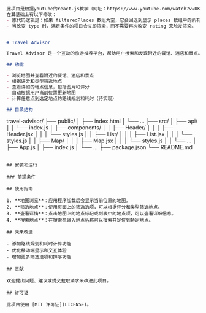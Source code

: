 ```markdown
此项目是根据youtube的react.js教学（网址：https://www.youtube.com/watch?v=UKdQjQX1Pko）所完成的代码。
在其基础上有以下修改：
- 原代码逻辑是：如果 filteredPlaces 数组为空，它会回退到显示 places 数组中的所有项目。为了确保在没有满足阙值的 place 时显示空白，调整了逻辑，使其仅在 filteredPlaces 不为空时显示内容。
- 当改变 type 时，满足条件的项目会立即渲染，而不需要再次改变 rating 来触发渲染。


# Travel Advisor

Travel Advisor 是一个互动的旅游推荐平台，帮助用户搜索和发现附近的餐馆、酒店和景点。用户可以通过地图界面浏览地点，并根据评分和类型筛选结果。

## 功能

- 浏览地图并查看附近的餐馆、酒店和景点
- 根据评分和类型筛选地点
- 查看详细的地点信息，包括图片和评分
- 自动根据用户当前位置更新地图
- 计算任意点到选定地点的路线规划和耗时（待实现）

## 目录结构

```
travel-advisor/
├── public/
│   ├── index.html
│   └── ...
├── src/
│   ├── api/
│   │   └── index.js
│   ├── components/
│   │   ├── Header/
│   │   │   ├── Header.jsx
│   │   │   └── styles.js
│   │   ├── List/
│   │   │   ├── List.jsx
│   │   │   └── styles.js
│   │   ├── Map/
│   │   │   ├── Map.jsx
│   │   │   └── styles.js
│   │   └── ...
│   ├── App.js
│   ├── index.js
│   └── ...
├── package.json
└── README.md
```

## 安装和运行

### 前提条件

## 使用指南

1. **地图浏览**：应用程序加载后会显示当前位置的地图。
2. **筛选地点**：使用页面上的筛选选项，可以根据评分和类型筛选地点。
3. **查看详情**：点击地图上的地点标记或列表中的地点项，可以查看详细信息。
4. **搜索地点**：在搜索栏输入地点名称可以搜索并定位到特定地点。

## 未来改进

- 添加路线规划和耗时计算功能
- 优化移动端显示和交互体验
- 增加更多筛选选项和排序功能

## 贡献

欢迎提出问题、建议或提交拉取请求来改进此项目。

## 许可证

此项目使用 [MIT 许可证](LICENSE)。
```
